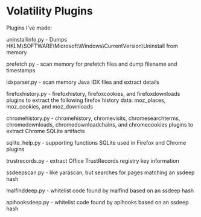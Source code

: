 Volatility Plugins
==================

Plugins I've made:

uninstallinfo.py - Dumps HKLM\SOFTWARE\Microsoft\Windows\CurrentVersion\Uninstall from memory

prefetch.py - scan memory for prefetch files and dump filename and timestamps

idxparser.py - scan memory Java IDX files and extract details

firefoxhistory.py - firefoxhistory, firefoxcookies, and firefoxdownloads plugins to extract the following firefox history data: 
moz_places, 
moz_cookies, and
moz_downloads 

chromehistory.py - chromehistory, chromevisits, chromesearchterms, chromedownloads, chromedownloadchains, and chromecookies plugins to extract Chrome SQLite artifacts

sqlite_help.py - supporting functions SQLite used in Firefox and Chrome plugins

trustrecords.py - extract Office TrustRecords registry key information

ssdeepscan.py - like yarascan, but searches for pages matching an ssdeep hash

malfinddeep.py - whitelist code found by malfind based on an ssdeep hash

apihooksdeep.py - whitelist code found by apihooks based on an ssdeep hash
